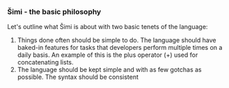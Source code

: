 ### Šimi - the basic philosophy

Let's outline what Šimi is about with two basic tenets of the language:
1. Things done often should be simple to do. The language should have baked-in features for tasks that developers perform multiple times on a daily basis. An example of this is the plus operator (+) used for concatenating lists.
2. The language should be kept simple and with as few gotchas as possible. The syntax should be consistent